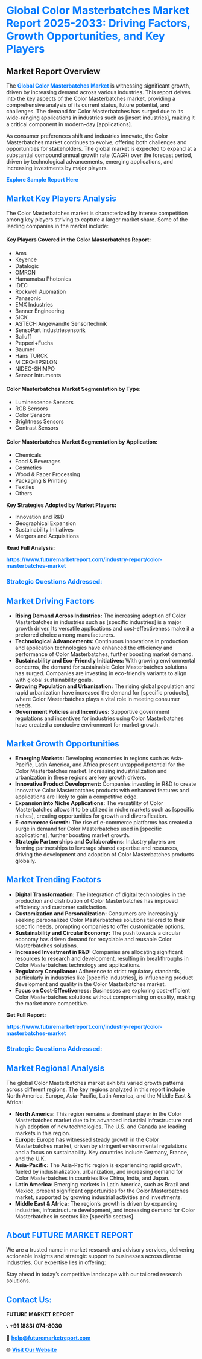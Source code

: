 <h1 style="color: #007BFF;">Global Color Masterbatches Market Report 2025-2033: Driving Factors, Growth Opportunities, and Key Players</h1>

<section id="overview">
<h2>Market Report Overview</h2>
<p>The <a href="https://www.futuremarketreport.com/industry-report/color-masterbatches-market" style="color: #007BFF; text-decoration: none;"><strong>Global Color Masterbatches Market</strong></a> is witnessing significant growth, driven by increasing demand across various industries. This report delves into the key aspects of the Color Masterbatches market, providing a comprehensive analysis of its current status, future potential, and challenges. The demand for Color Masterbatches has surged due to its wide-ranging applications in industries such as [insert industries], making it a critical component in modern-day [applications].</p>
<p>As consumer preferences shift and industries innovate, the Color Masterbatches market continues to evolve, offering both challenges and opportunities for stakeholders. The global market is expected to expand at a substantial compound annual growth rate (CAGR) over the forecast period, driven by technological advancements, emerging applications, and increasing investments by major players.</p>
</section>

<section id="overview">
<p><a href="https://www.futuremarketreport.com/request-sample/reportId=34233" style="color: #007BFF; text-decoration: none;"><strong>Explore Sample Report Here</strong></a></p>
</section>

<section id="key-players">
<h2 style="color: #007BFF;">Market Key Players Analysis</h2>
<p>The Color Masterbatches market is characterized by intense competition among key players striving to capture a larger market share. Some of the leading companies in the market include:</p>
<h4>Key Players Covered in the Color Masterbatches Report:</h4>
<ul><li>Ams</li><li>Keyence</li><li>Datalogic</li><li>OMRON</li><li>Hamamatsu Photonics</li><li>IDEC</li><li>Rockwell Auomation</li><li>Panasonic</li><li>EMX Industries</li><li>Banner Engineering</li><li>SICK</li><li>ASTECH Angewandte Sensortechnik</li><li>SensoPart Industriesensorik</li><li>Balluff</li><li>Pepperl+Fuchs</li><li>Baumer</li><li>Hans TURCK</li><li>MICRO-EPSILON</li><li>NIDEC-SHIMPO</li><li>Sensor Intruments</li></ul>
<h4>Color Masterbatches Market Segmentation by Type:</h4>
<ul><li>Luminescence Sensors</li><li>RGB Sensors</li><li>Color Sensors</li><li>Brightness Sensors</li><li>Contrast Sensors</li></ul>

<h4>Color Masterbatches Market Segmentation by Application:</h4>
<ul><li>Chemicals</li><li>Food &amp; Beverages</li><li>Cosmetics</li><li>Wood &amp; Paper Processing</li><li>Packaging &amp; Printing</li><li>Textiles</li><li>Others</li></ul>
<p><strong>Key Strategies Adopted by Market Players:</strong></p>
<ul>
<li>Innovation and R&D</li>
<li>Geographical Expansion</li>
<li>Sustainability Initiatives</li>
<li>Mergers and Acquisitions</li>
</ul>
</section>

<section>
<p><strong>Read Full Analysis: </strong></p><a href="https://www.futuremarketreport.com/industry-report/color-masterbatches-market" style="color: #007BFF; text-decoration: none;"><strong>https://www.futuremarketreport.com/industry-report/color-masterbatches-market</strong></a>
<h3 style="color: #007BFF;">Strategic Questions Addressed:</h3>
</section>

<section id="driving-factors">
<h2 style="color: #007BFF;">Market Driving Factors</h2>
<ul>
<li><strong>Rising Demand Across Industries:</strong> The increasing adoption of Color Masterbatches in industries such as [specific industries] is a major growth driver. Its versatile applications and cost-effectiveness make it a preferred choice among manufacturers.</li>
<li><strong>Technological Advancements:</strong> Continuous innovations in production and application technologies have enhanced the efficiency and performance of Color Masterbatches, further boosting market demand.</li>
<li><strong>Sustainability and Eco-Friendly Initiatives:</strong> With growing environmental concerns, the demand for sustainable Color Masterbatches solutions has surged. Companies are investing in eco-friendly variants to align with global sustainability goals.</li>
<li><strong>Growing Population and Urbanization:</strong> The rising global population and rapid urbanization have increased the demand for [specific products], where Color Masterbatches plays a vital role in meeting consumer needs.</li>
<li><strong>Government Policies and Incentives:</strong> Supportive government regulations and incentives for industries using Color Masterbatches have created a conducive environment for market growth.</li>
</ul>
</section>

<section id="growth-opportunities">
<h2 style="color: #007BFF;">Market Growth Opportunities</h2>
<ul>
<li><strong>Emerging Markets:</strong> Developing economies in regions such as Asia-Pacific, Latin America, and Africa present untapped potential for the Color Masterbatches market. Increasing industrialization and urbanization in these regions are key growth drivers.</li>
<li><strong>Innovative Product Development:</strong> Companies investing in R&D to create innovative Color Masterbatches products with enhanced features and applications are likely to gain a competitive edge.</li>
<li><strong>Expansion into Niche Applications:</strong> The versatility of Color Masterbatches allows it to be utilized in niche markets such as [specific niches], creating opportunities for growth and diversification.</li>
<li><strong>E-commerce Growth:</strong> The rise of e-commerce platforms has created a surge in demand for Color Masterbatches used in [specific applications], further boosting market growth.</li>
<li><strong>Strategic Partnerships and Collaborations:</strong> Industry players are forming partnerships to leverage shared expertise and resources, driving the development and adoption of Color Masterbatches products globally.</li>
</ul>
</section>

<section id="trending-factors">
<h2 style="color: #007BFF;">Market Trending Factors</h2>
<ul>
<li><strong>Digital Transformation:</strong> The integration of digital technologies in the production and distribution of Color Masterbatches has improved efficiency and customer satisfaction.</li>
<li><strong>Customization and Personalization:</strong> Consumers are increasingly seeking personalized Color Masterbatches solutions tailored to their specific needs, prompting companies to offer customizable options.</li>
<li><strong>Sustainability and Circular Economy:</strong> The push towards a circular economy has driven demand for recyclable and reusable Color Masterbatches solutions.</li>
<li><strong>Increased Investment in R&D:</strong> Companies are allocating significant resources to research and development, resulting in breakthroughs in Color Masterbatches technology and applications.</li>
<li><strong>Regulatory Compliance:</strong> Adherence to strict regulatory standards, particularly in industries like [specific industries], is influencing product development and quality in the Color Masterbatches market.</li>
<li><strong>Focus on Cost-Effectiveness:</strong> Businesses are exploring cost-efficient Color Masterbatches solutions without compromising on quality, making the market more competitive.</li>
</ul>
</section>

<section>
<p><strong>Get Full Report: </strong></p><a href="https://www.futuremarketreport.com/industry-report/color-masterbatches-market" style="color: #007BFF; text-decoration: none;"><strong>https://www.futuremarketreport.com/industry-report/color-masterbatches-market</strong></a>
<h3 style="color: #007BFF;">Strategic Questions Addressed:</h3>
</section>


<section id="regional-analysis">
<h2 style="color: #007BFF;">Market Regional Analysis</h2>
<p>The global Color Masterbatches market exhibits varied growth patterns across different regions. The key regions analyzed in this report include North America, Europe, Asia-Pacific, Latin America, and the Middle East & Africa:</p>
<ul>
<li><strong>North America:</strong> This region remains a dominant player in the Color Masterbatches market due to its advanced industrial infrastructure and high adoption of new technologies. The U.S. and Canada are leading markets in this region.</li>
<li><strong>Europe:</strong> Europe has witnessed steady growth in the Color Masterbatches market, driven by stringent environmental regulations and a focus on sustainability. Key countries include Germany, France, and the U.K.</li>
<li><strong>Asia-Pacific:</strong> The Asia-Pacific region is experiencing rapid growth, fueled by industrialization, urbanization, and increasing demand for Color Masterbatches in countries like China, India, and Japan.</li>
<li><strong>Latin America:</strong> Emerging markets in Latin America, such as Brazil and Mexico, present significant opportunities for the Color Masterbatches market, supported by growing industrial activities and investments.</li>
<li><strong>Middle East & Africa:</strong> The region’s growth is driven by expanding industries, infrastructure development, and increasing demand for Color Masterbatches in sectors like [specific sectors].</li>
</ul>
</section>

<footer>
<h2 style="color: #007BFF;">About FUTURE MARKET REPORT</h2>
<p>We are a trusted name in market research and advisory services, delivering actionable insights and strategic support to businesses across diverse industries. Our expertise lies in offering:</p>

<p>Stay ahead in today’s competitive landscape with our tailored research solutions.</p>

<h2 style="color: #007BFF;">Contact Us:</h2>
<p><strong>FUTURE MARKET REPORT</strong></p>
<p>📞 <strong>+91 (883) 074-8030</strong></p>
<p>📧 <strong><a href="mailto:help@futuremarketreport.com" style="color: #007BFF;">help@futuremarketreport.com</a></strong></p>
<p>🌐 <strong><a href="https://www.futuremarketreport.com/" style="color: #007BFF;">Visit Our Website</a></strong></p>
</footer>